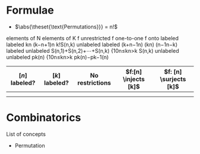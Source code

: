 # Formulae

- $\abs{\theset{\text{Permutations}}}  = n!$

elements of N	elements of K	f unrestricted	f one-to-one	f onto
labeled	labeled	kn	(k−n+1)n	k!S(n,k)
unlabeled	labeled	(k+n−1n)	(kn)	(n−1n−k)
labeled	unlabeled	S(n,1)+S(n,2)+⋯+S(n,k)	{10n≤kn>k	S(n,k)
unlabeled	unlabeled	pk(n)	{10n≤kn>k	pk(n)−pk−1(n) 

| $[n]$ labeled?   | $[k]$  labeled?  | No restrictions | $f:[n] \injects [k]$ | $f: [n] \surjects [k]$
|---|---|---|---|---|
|   |   |   |   |   |
|   |   |   |   |   |

# Combinatorics

List of concepts

- Permutation

